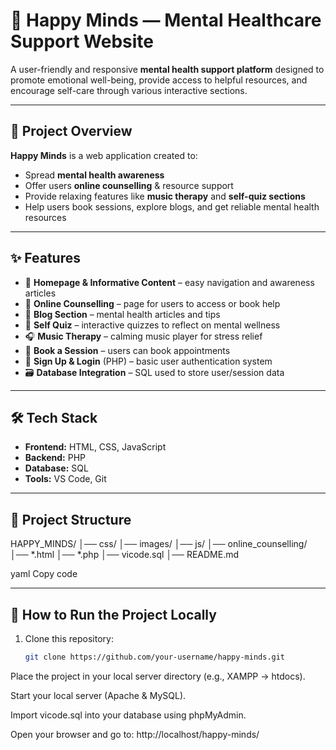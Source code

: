 # 🌿 Happy Minds — Mental Healthcare Support Website

A user-friendly and responsive **mental health support platform** designed to promote emotional well-being, provide access to helpful resources, and encourage self-care through various interactive sections.

---

## 🧠 Project Overview

**Happy Minds** is a web application created to:
- Spread **mental health awareness**
- Offer users **online counselling** & resource support
- Provide relaxing features like **music therapy** and **self-quiz sections**
- Help users book sessions, explore blogs, and get reliable mental health resources

---

## ✨ Features

- 🧭 **Homepage & Informative Content** – easy navigation and awareness articles  
- 💬 **Online Counselling** – page for users to access or book help  
- 📖 **Blog Section** – mental health articles and tips  
- 📝 **Self Quiz** – interactive quizzes to reflect on mental wellness  
- 🎧 **Music Therapy** – calming music player for stress relief  
- 📅 **Book a Session** – users can book appointments  
- 🔐 **Sign Up & Login** (PHP) – basic user authentication system  
- 🗃️ **Database Integration** – SQL used to store user/session data

---

## 🛠️ Tech Stack

- **Frontend:** HTML, CSS, JavaScript  
- **Backend:** PHP  
- **Database:** SQL  
- **Tools:** VS Code, Git

---

## 📁 Project Structure

HAPPY_MINDS/
│── css/
│── images/
│── js/
│── online_counselling/
│── *.html
│── *.php
│── vicode.sql
│── README.md

yaml
Copy code

---

## 🚀 How to Run the Project Locally

1. Clone this repository:
   ```bash
   git clone https://github.com/your-username/happy-minds.git
Place the project in your local server directory (e.g., XAMPP → htdocs).

Start your local server (Apache & MySQL).

Import vicode.sql into your database using phpMyAdmin.

Open your browser and go to:
http://localhost/happy-minds/
